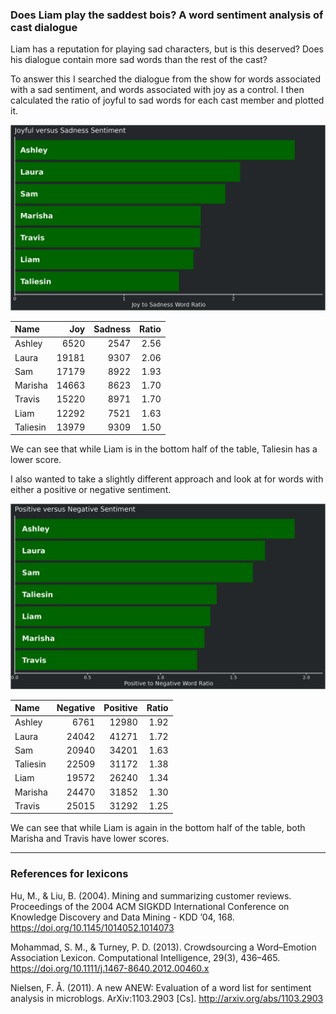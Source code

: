 
### Does Liam play the saddest bois? A word sentiment analysis of cast dialogue

Liam has a reputation for playing sad characters, but is this deserved?
Does his dialogue contain more sad words than the rest of the cast?

To answer this I searched the dialogue from the show for words
associated with a sad sentiment, and words associated with joy as a
control. I then calculated the ratio of joyful to sad words for each
cast member and plotted it.

![joyful vs sad](../plots/joySadPlot.png)

| Name     |   Joy | Sadness | Ratio |
| :------- | ----: | ------: | ----: |
| Ashley   |  6520 |    2547 |  2.56 |
| Laura    | 19181 |    9307 |  2.06 |
| Sam      | 17179 |    8922 |  1.93 |
| Marisha  | 14663 |    8623 |  1.70 |
| Travis   | 15220 |    8971 |  1.70 |
| Liam     | 12292 |    7521 |  1.63 |
| Taliesin | 13979 |    9309 |  1.50 |

We can see that while Liam is in the bottom half of the table, Taliesin
has a lower score.

I also wanted to take a slightly different approach and look at for
words with either a positive or negative sentiment.

![positive vs negative](../plots/positiveNegativePlot.png)

| Name     | Negative | Positive | Ratio |
| :------- | -------: | -------: | ----: |
| Ashley   |     6761 |    12980 |  1.92 |
| Laura    |    24042 |    41271 |  1.72 |
| Sam      |    20940 |    34201 |  1.63 |
| Taliesin |    22509 |    31172 |  1.38 |
| Liam     |    19572 |    26240 |  1.34 |
| Marisha  |    24470 |    31852 |  1.30 |
| Travis   |    25015 |    31292 |  1.25 |

We can see that while Liam is again in the bottom half of the table,
both Marisha and Travis have lower scores.

-----

### References for lexicons

Hu, M., & Liu, B. (2004). Mining and summarizing customer reviews.
Proceedings of the 2004 ACM SIGKDD International Conference on Knowledge
Discovery and Data Mining - KDD ’04, 168.
<https://doi.org/10.1145/1014052.1014073>

Mohammad, S. M., & Turney, P. D. (2013). Crowdsourcing a Word–Emotion
Association Lexicon. Computational Intelligence, 29(3), 436–465.
<https://doi.org/10.1111/j.1467-8640.2012.00460.x>

Nielsen, F. Å. (2011). A new ANEW: Evaluation of a word list for
sentiment analysis in microblogs. ArXiv:1103.2903 \[Cs\].
<http://arxiv.org/abs/1103.2903>
